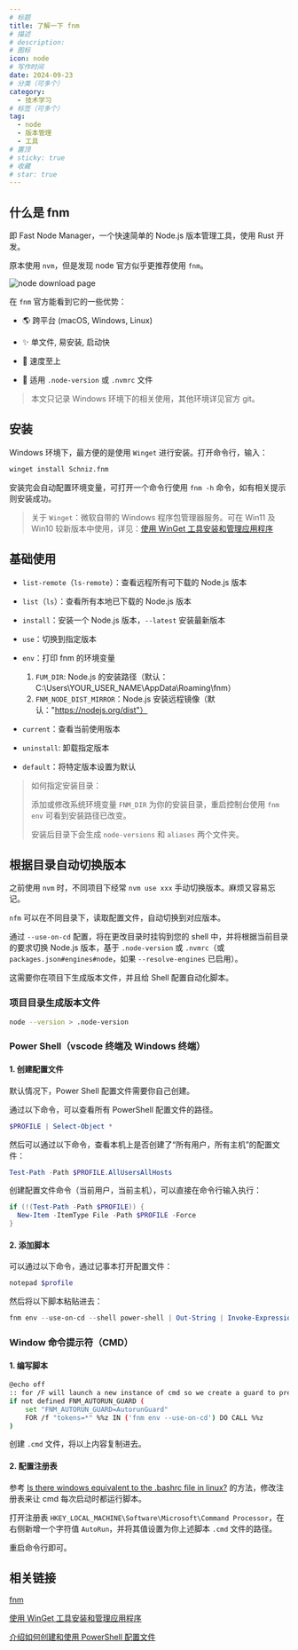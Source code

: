 ```yaml
---
# 标题
title: 了解一下 fnm
# 描述
# description:
# 图标
icon: node
# 写作时间
date: 2024-09-23
# 分类（可多个）
category:
  - 技术学习
# 标签（可多个）
tag:
  - node
  - 版本管理
  - 工具
# 置顶
# sticky: true
# 收藏
# star: true
---
```


## 什么是 fnm

即 Fast Node Manager，一个快速简单的 Node.js 版本管理工具，使用 Rust 开发。

原本使用 `nvm`，但是发现 node 官方似乎更推荐使用 `fnm`。

![node download page](https://s2.loli.net/2024/09/23/VR5FilSYO4hXcnE.jpg)

在 `fnm` 官方能看到它的一些优势：

- 🌎 跨平台 (macOS, Windows, Linux)

- ✨ 单文件, 易安装, 启动快

- 🚀 速度至上

- 📂 适用 `.node-version` 或 `.nvmrc` 文件

> 本文只记录 Windows 环境下的相关使用，其他环境详见官方 git。

## 安装

Windows 环境下，最方便的是使用 `Winget` 进行安装。打开命令行，输入：

```bash
winget install Schniz.fnm
```

安装完会自动配置环境变量，可打开一个命令行使用 `fnm -h` 命令，如有相关提示则安装成功。

> 关于 `Winget`：微软自带的 Windows 程序包管理器服务。可在 Win11 及 Win10 较新版本中使用，详见：[使用 WinGet 工具安装和管理应用程序](https://learn.microsoft.com/zh-cn/windows/package-manager/winget/)

## 基础使用

- `list-remote`（`ls-remote`）：查看远程所有可下载的 Node.js 版本

- `list`（`ls`）：查看所有本地已下载的 Node.js 版本

- `install`：安装一个 Node.js 版本，`--latest` 安装最新版本

- `use`：切换到指定版本

- `env`：打印 fnm 的环境变量

  1. `FUM_DIR`: Node.js 的安装路径（默认：C:\Users\YOUR_USER_NAME\AppData\Roaming\fnm）
  2. `FNM_NODE_DIST_MIRROR`：Node.js 安装远程镜像（默认："https://nodejs.org/dist"）

- `current`：查看当前使用版本

- `uninstall`: 卸载指定版本

- `default`：将特定版本设置为默认

> 如何指定安装目录：
>
> 添加或修改系统环境变量 `FNM_DIR` 为你的安装目录，重启控制台使用 `fnm env` 可看到安装路径已改变。
>
> 安装后目录下会生成 `node-versions` 和 `aliases` 两个文件夹。

## 根据目录自动切换版本

之前使用 `nvm` 时，不同项目下经常 `nvm use xxx` 手动切换版本。麻烦又容易忘记。

`nfm` 可以在不同目录下，读取配置文件，自动切换到对应版本。

通过 `--use-on-cd` 配置，将在更改目录时挂钩到您的 shell 中，并将根据当前目录的要求切换 Node.js 版本，基于 `.node-version` 或 `.nvmrc`（或 `packages.json#engines#node`，如果 `--resolve-engines` 已启用）。

这需要你在项目下生成版本文件，并且给 Shell 配置自动化脚本。

### 项目目录生成版本文件

```bash
node --version > .node-version
```

### Power Shell（vscode 终端及 Windows 终端）

#### 1. 创建配置文件

默认情况下，Power Shell 配置文件需要你自己创建。

通过以下命令，可以查看所有 PowerShell 配置文件的路径。

```PowerShell
$PROFILE | Select-Object *
```

然后可以通过以下命令，查看本机上是否创建了“所有用户，所有主机”的配置文件：

```PowerShell
Test-Path -Path $PROFILE.AllUsersAllHosts
```

创建配置文件命令（当前用户，当前主机），可以直接在命令行输入执行：

```PowerShell
if (!(Test-Path -Path $PROFILE)) {
  New-Item -ItemType File -Path $PROFILE -Force
}
```

#### 2. 添加脚本

可以通过以下命令，通过记事本打开配置文件：

```PowerShell
notepad $profile
```

然后将以下脚本粘贴进去：

```PowerShell
fnm env --use-on-cd --shell power-shell | Out-String | Invoke-Expression
```

### Window 命令提示符（CMD）

#### 1. 编写脚本

```sh
@echo off
:: for /F will launch a new instance of cmd so we create a guard to prevent an infnite loop
if not defined FNM_AUTORUN_GUARD (
    set "FNM_AUTORUN_GUARD=AutorunGuard"
    FOR /f "tokens=*" %%z IN ('fnm env --use-on-cd') DO CALL %%z
)
```

创建 `.cmd` 文件，将以上内容复制进去。

#### 2. 配置注册表

参考 [Is there windows equivalent to the .bashrc file in linux?](https://superuser.com/questions/144347/is-there-windows-equivalent-to-the-bashrc-file-in-linux/144348#144348) 的方法，修改注册表来让 cmd 每次启动时都运行脚本。

打开注册表 `HKEY_LOCAL_MACHINE\Software\Microsoft\Command Processor`，在右侧新增一个字符值 `AutoRun`，并将其值设置为你上述脚本 `.cmd` 文件的路径。

重启命令行即可。

## 相关链接

[fnm](fnm.vercel.app)

[使用 WinGet 工具安装和管理应用程序](https://learn.microsoft.com/zh-cn/windows/package-manager/winget/)

[介绍如何创建和使用 PowerShell 配置文件](https://learn.microsoft.com/zh-cn/powershell/module/microsoft.powershell.core/about/about_profiles?view=powershell-7.4)